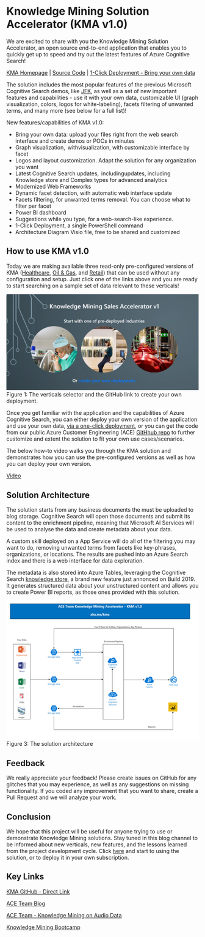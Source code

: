 # Knowledge Mining Solution Accelerator (KMA v1.0)

We are excited to share with you the Knowledge Mining Solution Accelerator, an open source end-to-end application that enables you to quickly get up to speed and try out the latest features of Azure Cognitive Search!  

[KMA Homepage](http://aka.ms/kma) | [Source Code](https://github.com/Azure/AIPlatform/tree/master/end-to-end-solutions/kma/src) | [1-Click Deployment - Bring your own data](http://aka.ms/kmadeployment)

The solution includes the most popular features of the previous Microsoft Cognitive Search demos, like [JFK](https://jfk-demo.azurewebsites.net/#/), as well as a set of new important features and capabilities - use it with your own data, customizable UI (graph visualization, colors, logos for white-labeling), facets filtering of unwanted terms, and many more (see below for a full list)!  

New features/capabilities of KMA v1.0:

+ Bring your own data: upload your files right from the web search interface and create demos or POCs in minutes  
+ Graph visualization,  withvisualization, with customizable interface by facet  
+ Logos and layout customization. Adapt the solution for any organization you want  
+ Latest Cognitive Search updates,  includingupdates, including Knowledge store and Complex types for advanced analytics  
+ Modernized Web Frameworks  
+ Dynamic facet detection, with automatic web interface update  
+ Facets filtering, for unwanted terms removal. You can choose what to filter per facet  
+ Power BI dashboard
+ Suggestions while you type, for a web-search-like experience.  
+ 1-Click Deployment, a single PowerShell command  
+ Architecture Diagram Visio file, free to be shared and customized

## How to use KMA v1.0

Today we are making available three read-only pre-configured versions of KMA ([Healthcare](https://kmahc-webui.azurewebsites.net/), [Oil & Gas](https://kmaoilgas-webui.azurewebsites.net/), and [Retail](https://kmaretail-webui.azurewebsites.net/)) that can be used without any configuration and setup. Just click one of the links above and you are ready to start searching on a sample set of data relevant to these verticals!  

![The Verticals](./images/figure-1.PNG)
Figure 1: The verticals selector and the GitHub link to create your own deployment.  

Once you get familiar with the application and the capabilities of Azure Cognitive Search, you can either deploy your own version of the application and use your own data, [via a one-click deployment](https://github.com/Azure/AIPlatform/blob/master/end-to-end-solutions/kma/Deployment/readme.md), or you can get the code from our public Azure Customer Engineering (ACE) [GitHhub repo](https://github.com/Azure/AIPlatform/tree/master/end-to-end-solutions/kma/src) to further customize and extent the solution to fit your own use cases/scenarios.

The below how-to video walks you through the KMA solution and demonstrates how you can use the pre-configured versions as well as how you can deploy your own version.

[Video](https://www.youtube.com/watch?v=Xp8NiljMUEI)

## Solution Architecture

The solution starts from any business documents the must be uploaded to blog storage. Cognitive Search will open those documents and submit its content to the enrichment pipeline, meaning that Microsoft AI Services will be used to analyse the data and create metadata about your data.

A custom skill deployed on a App Service will do all of the filtering you may want to do, removing unwanted terms from facets like key-phrases, organizations, or locations. The results are pushed into an Azure Search index and there is a web interface for data exploration.

The metadata is also stored into Azure Tables, leveraging the Cognitive Search [knowledge store](https://docs.microsoft.com/en-us/azure/search/knowledge-store-concept-intro), a brand new feature just annonced on Build 2019. It generates structured data about your unstructured content and allows you to create Power BI reports, as those ones provided with this solution.

![Diagram](./images/diagram.PNG)
Figure 3: The solution architecture  

## Feedback

We really appreciate your feedback! Please create issues on GitHub for any glitches that you may experience, as well as any suggestions on missing functionality. If you coded any improvement that you want to share, create a Pull Request and we will analyze your work.  

## Conclusion  

We hope that this project will be useful for anyone trying to use or demonstrate Knowledge Mining solutions. Stay tuned in this blog channel to be informed about new verticals, new features, and the lessons learned from the project development cycle. Click [here](http://aka.ms/kma) and start to using the solution, or to deploy it in your own subscription.

## Key Links  

[KMA GitHub - Direct Link](https://github.com/Azure/AIPlatform/tree/master/end-to-end-solutions/kma/src)

[ACE Team Blog](http://aka.ms/ACE-Blog)

[ACE Team - Knowledge Mining on Audio Data](https://techcommunity.microsoft.com/t5/AI-Customer-Engineering-Team/Mine-knowledge-from-audio-files-with-Microsoft-AI/ba-p/781957)  

[Knowledge Mining Bootcamp](http://aka.ms/kmb)
